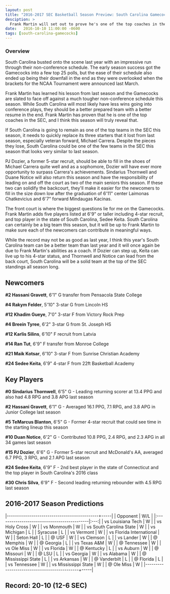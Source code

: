 ```yaml
---
layout: post
title: "2016-2017 SEC Basketball Season Preview: South Carolina Gamecocks"
desciption: >
  Frank Martin will set out to prove he's one of the top coaches in the SEC this season as South Carolina will attempt to make another run to March Madness.
date:   2016-10-10 11:00:00 -0600
tags: [south-carolina-gamecocks]
---
```

### Overview
South Carolina busted onto the scene last year with an impressive run through their non-conference schedule. The early season success got the Gamecocks into a few top 25 polls, but the ease of their schedule also ended up being their downfall in the end as they were overlooked when the brackets for the NCAA Tournament were announced last March.

Frank Martin has learned his lesson from last season and the Gamecocks are slated to face off against a much tougher non-conference schedule this season. While South Carolina will most likely have less wins going into conference plays, they should be a better prepared team with a better resume in the end. Frank Martin has proven that he is one of the top coaches in the SEC, and I think this season will truly reveal that.

If South Carolina is going to remain as one of the top teams in the SEC this season, it needs to quickly replace its three starters that it lost from last season, especially veteran forward, Michael Carrera. Despite the pieces they lose, South Carolina could be one of the few teams in the SEC this season that looks very similar to last season.

PJ Dozier, a former 5-star recruit, should be able to fill in the shoes of Michael Carrera quite well and as a sophomore, Dozier will have ever more opportunity to surpass Carrera's achievements. Sindarius Thornwell and Duane Notice will also return this season and have the responsibility of leading on and off the court as two of the main seniors this season. If these two can solidify the backcourt, they'll make it easier for the newcomers to fill in the size down low after the graduation of 6'11" center Laimonas Chatkevicius and 6'7" forward Mindaugas Kacinas.

The front court is where the biggest questions lie for me on the Gamecocks. Frank Martin adds five players listed at 6'9" or taller including 4-star recruit, and top player in the state of South Carolina, Sedee Keita. South Carolina can certainly be a big team this season, but it will be up to Frank Martin to make sure each of the newcomers can contribute in meaningful ways.

While the record may not be as good as last year, I think this year's South Carolina team can be a better team than last year and it will once again be due to Frank Martin's abilities as a coach. If Dozier can step up, Keita can live up to his 4-star status, and Thornwell and Notice can lead from the back court, South Carolina will be a solid team at the top of the SEC standings all season long.


## Newcomers

**\#2 Hassani Gravett**, 6'1" G transfer from Pensacola State College

**\#4 Rakym Felder**, 5'10" 3-star G from Lincoln HS

**\#12 Khadim Gueye**, 7'0" 3-star F from Victory Rock Prep

**\#4 Breein Tyree**, 6'2" 3-star G from St. Joseph HS

**\#12 Karlis Silins**, 6'10" F recruit from Latvia

**\#14 Ran Tut**, 6'9" F transfer from Monroe College

**\#21 Maik Kotsar**, 6'10" 3-star F from Sunrise Christian Academy

**\#24 Sedee Keita**, 6'9" 4-star F from 22ft Basketball Academy


## Key Players

**\#0 Sindarius Thornwell**, 6'5" G - Leading returning scorer at 13.4 PPG and also had 4.8 RPG and 3.8 APG last season

**\#2 Hassani Gravett**, 6'1" G - Averaged 16.1 PPG, 7.1 RPG, and 3.8 APG in Junior College last season

**\#5 TeMarcus Blanton**, 6'5" G - Former 4-star recruit that could see time in the starting lineup this season

**\#10 Duan Notice**, 6'2" G - Contributed 10.8 PPG, 2.4 RPG, and 2.3 APG in all 34 games last season

**\#15 PJ Dozier**, 6'6" G - Former 5-star recruit and McDonald's AA, averaged 6.7 PPG, 3 RPG, and 2.1 APG last season

**\#24 Sedee Keita**, 6'9" F - 2nd best player in the state of Connecticut and the top player in South Carolina's 2016 class

**\#30 Chris Silva**, 6'9" F - Second leading returning rebounder with 4.5 RPG last season


## 2016-2017 Season Predictions

|---------------------------------------------+-----|
| Opponent                                    | W/L |
|:--------------------------------------------|:---:|
| vs Louisiana Tech                           | W   |
| vs Holy Cross                               | W   |
| vs Monmouth                                 | W   |
| vs South Carolina State                     | W   |
| vs Michigan                                 | L   |
| Syracuse                                    | L   |
| vs Vermont                                  | W   |
| vs Florida International                    | W   |
| Seton Hall                                  | L   |
| @ USF                                       | W   |
| vs Clemson                                  | L   |
| vs Lander                                   | W   |
| @ Memphis                                   | W   |
| @ Georgia                                   | L   |
| vs Texas A&M                                | W   |
| @ Tennessee                                 | W   |
| vs Ole Miss                                 | W   |
| vs Florida                                  | W   |
| @ Kentucky                                  | L   |
| vs Auburn                                   | W   |
| @ Missouri                                  | W   |
| @ LSU                                       | L   |
| vs Georgia                                  | W   |
| vs Alabama                                  | W   |
| @ Mississippi State                         | L   |
| vs Arkansas                                 | W   |
| @ Vanderbilt                                | L   |
| @ Florida                                   | L   |
| vs Tennessee                                | W   |
| vs Mississippi State                        | W   |
| @ Ole Miss                                  | W   |
|---------------------------------------------+-----|

## Record: 20-10 (12-6 SEC)
